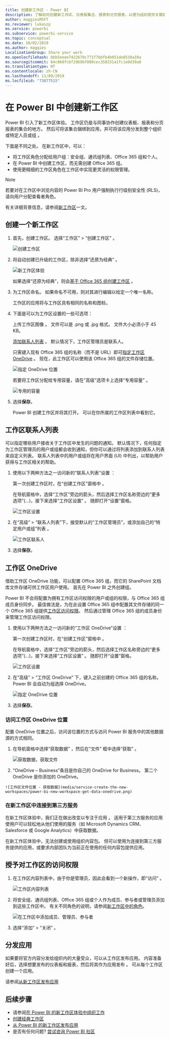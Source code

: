 ```yaml
---
title: 创建新工作区 - Power BI
description: 了解如何创建新工作区、仪表板集合、报表和分页报表，以便为组织提供关键指标。
author: maggiesMSFT
ms.reviewer: lukaszp
ms.service: powerbi
ms.subservice: powerbi-service
ms.topic: conceptual
ms.date: 10/02/2019
ms.author: maggies
LocalizationGroup: Share your work
ms.openlocfilehash: bbb5eeee7422670c771f7bbfb4b051de0538a10a
ms.sourcegitcommit: 64c860fcbf2969bf089cec358331a1fc1e0d39a8
ms.translationtype: HT
ms.contentlocale: zh-CN
ms.lasthandoff: 11/09/2019
ms.locfileid: "73877515"
---
```

# <a name="create-the-new-workspaces-in-power-bi"></a>在 Power BI 中创建新工作区

Power BI 引入了新工作区体验。 工作区仍是与同事协作创建仪表板、报表和分页报表的集合的地方。 然后可将该集合捆绑到应用，并可将该应用分发到整个组织或特定人员或组  。 

下面是不同之处。 在新工作区中，可以：

- 将工作区角色分配给用户组：安全组、通讯组列表、Office 365 组和个人。
- 在 Power BI 中创建工作区，而无需创建 Office 365 组。
- 使用更精细的工作区角色在工作区中实现更灵活的权限管理。

> [!NOTE]
> 若要对在工作区中浏览内容的 Power BI Pro 用户强制执行行级别安全性 (RLS)，请向用户分配查看者角色。

有关详细背景信息，请参阅[新工作区](service-new-workspaces.md)一文。

## <a name="create-one-of-the-new-workspaces"></a>创建一个新工作区

1. 首先，创建工作区。 选择“工作区”   > “创建工作区”  。
   
     ![创建工作区](media/service-create-the-new-workspaces/power-bi-workspace-create.png)

2. 将自动创建已升级的工作区，除非选择“还原为经典”  。
   
     ![新工作区体验](media/service-create-the-new-workspaces/power-bi-new-workspace.png)
     
     如果选择“还原为经典”，则会[基于 Office 365 组创建工作区](service-create-workspaces.md)  。 

2. 为工作区命名。 如果命名不可用，则对其进行编辑以给定一个唯一名称。
   
     工作区的应用将与工作区具有相同的名称和图标。
   
1. 下面是可以为工作区设置的一些可选项：

    上传工作区图像  。 文件可以是 .png 或 .jpg 格式。 文件大小必须小于 45 KB。
    
    [添加联系人列表](#workspace-contact-list)  。 默认情况下，工作区管理员是联系人。 
    
    只需键入现有 Office 365 组的名称（而不是 URL）即可[指定工作区 OneDrive](#workspace-onedrive)  。 现在，此工作区可以使用该 Office 365 组的文件存储位置。 

    ![指定 OneDrive 位置](media/service-create-the-new-workspaces/power-bi-new-workspace-onedrive.png)

    若要将工作区分配给专用容量，请在“高级”选项卡上选择“专用容量”    。
     
    ![专用的容量](media/service-create-the-new-workspaces/power-bi-workspace-premium.png)

1. 选择**保存**。

    Power BI 创建工作区并将其打开。 可以在你所属的工作区列表中看到它。 

## <a name="workspace-contact-list"></a>工作区联系人列表

可以指定哪些用户接收关于工作区中发生的问题的通知。 默认情况下，任何指定为工作区管理员的用户或组都会收到通知，但你可以通过将列表添加到联系人列表  来自定义列表。 联系人列表中的用户或组将在用户界面 (UI) 中列出，以帮助用户获得与工作区相关的帮助。

1. 使用以下两种方法之一访问新的“联系人列表”设置  ：

    第一次创建工作区时，在“创建工作区”窗格中  。

    在导航窗格中，选择“工作区”旁边的箭头，然后选择工作区名称旁边的“更多选项”(…)，接下来选择“工作区设置”    。 随即打开“设置”窗格。 

    ![工作区设置](media/service-create-the-new-workspaces/power-bi-workspace-new-settings.png)

2. 在“高级” > “联系人列表”下，接受默认的“工作区管理员”，或添加自己的“特定用户或组”列表     。 

    ![工作区联系人](media/service-create-the-new-workspaces/power-bi-workspace-contacts.png)

3. 选择**保存**。

## <a name="workspace-onedrive"></a>工作区 OneDrive

借助工作区 OneDrive 功能，可以配置 Office 365 组，而它的 SharePoint 文档库文件存储可供工作区用户使用。 首先在 Power BI 之外创建组。 

Power BI 不会将配置为拥有工作区访问权限的用户或组的权限，与 Office 365 组成员身份同步。 最佳做法是，为在此设置 Office 365 组中配置其文件存储的同一个 Office 365 组提供[工作区访问权限](#give-access-to-your-workspace)。 然后通过管理 Office 365 组的成员身份来管理工作区访问权限。 

1. 使用以下两种方法之一访问新的“工作区 OneDrive”设置  ：

    第一次创建工作区时，在“创建工作区”窗格中  。

    在导航窗格中，选择“工作区”旁边的箭头，然后选择工作区名称旁边的“更多选项”(…)，接下来选择“工作区设置”    。 随即打开“设置”窗格。 

    ![工作区设置](media/service-create-the-new-workspaces/power-bi-workspace-new-settings.png)

2. 在“高级”   > “工作区 OneDrive”  下，键入之前创建的 Office 365 组的名称。 Power BI 会自动为组选择 OneDrive。

    ![指定 OneDrive 位置](media/service-create-the-new-workspaces/power-bi-new-workspace-onedrive.png)

3. 选择**保存**。

### <a name="access-the-workspace-onedrive-location"></a>访问工作区 OneDrive 位置

配置 OneDrive 位置之后，访问该位置的方式与访问 Power BI 服务中的其他数据源的方式相同。

1. 在导航窗格中选择“获取数据”  ，然后在“文件”  框中选择“获取”  。

    ![获取数据，获取文件](media/service-create-the-new-workspaces/power-bi-get-data-files.png)

1.   “OneDrive – Business”条目是你自己的 OneDrive for Business。 第二个 OneDrive 是你添加的 OneDrive。

    ![工作区文件位置 - 获取数据](media/service-create-the-new-workspaces/power-bi-new-workspace-get-data-onedrive.png)

### <a name="connecting-to-third-party-services-in-new-workspaces"></a>在新工作区中连接到第三方服务

在新工作区体验中，我们正在做出改变以专注于应用  。 适用于第三方服务的应用使用户可以轻松地从他们使用的服务（如 Microsoft Dynamics CRM、Salesforce 或 Google Analytics）中获取数据。

在新工作区体验中，无法创建或使用组织内容包。 但可以使用为连接到第三方服务提供的应用，或要求内部团队为当前正在使用的任何内容包提供应用。 

## <a name="give-access-to-your-workspace"></a>授予对工作区的访问权限

1. 在工作区内容列表中，由于你是管理员，因此会看到一个新操作，即“访问”  。

    ![工作区内容列表](media/service-create-the-new-workspaces/power-bi-workspace-access-icon.png)

1. 将安全组、通讯组列表、Office 365 组或个人作为成员、参与者或管理员添加到这些工作区中。 有关不同角色的说明，请参阅[新工作区中的角色](service-new-workspaces.md#roles-in-the-new-workspaces)。

    ![在工作区中添加成员、管理员、参与者](media/service-create-the-new-workspaces/power-bi-workspace-add-members.png)

9. 选择“添加” > “关闭”   。


## <a name="distribute-an-app"></a>分发应用

如果要将官方内容分发给组织内的大量受众，可以从工作区发布应用。  内容准备好后，选择想要发布的仪表板和报表，然后将其作为应用发布  。 可从每个工作区创建一个应用。

请参阅[从新工作区发布应用](service-create-distribute-apps.md)

## <a name="next-steps"></a>后续步骤
* 请参阅[在 Power BI 的新工作区体验中组织工作](service-new-workspaces.md)
* [创建经典工作区](service-create-workspaces.md)
* [从 Power BI 的新工作区发布应用](service-create-distribute-apps.md)
* 是否有任何问题? [尝试咨询 Power BI 社区](https://community.powerbi.com/)
